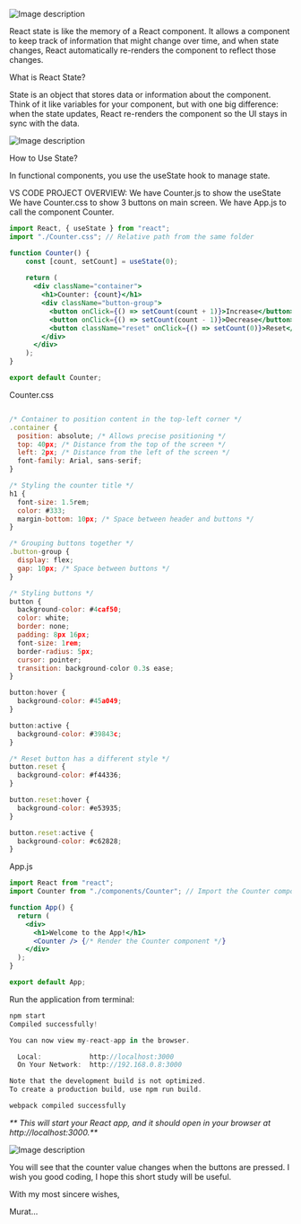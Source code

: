 


![Image description](https://dev-to-uploads.s3.amazonaws.com/uploads/articles/cs3h8o1w71cthz9pocj5.png)


React state is like the memory of a React component. It allows a component to keep track of information that might change over time, and when state changes, React automatically re-renders the component to reflect those changes.

What is React State?

State is an object that stores data or information about the component. Think of it like variables for your component, but with one big difference: when the state updates, React re-renders the component so the UI stays in sync with the data.

![Image description](https://dev-to-uploads.s3.amazonaws.com/uploads/articles/9aobq1c3u6ticbihknqv.png)

How to Use State?

In functional components, you use the useState hook to manage state.

VS CODE PROJECT OVERVIEW:
We have Counter.js to show the useState
We have Counter.css to show 3 buttons on main screen.
We have App.js to call the component Counter.

```jsx
import React, { useState } from "react";
import "./Counter.css"; // Relative path from the same folder

function Counter() {
    const [count, setCount] = useState(0);
  
    return (
      <div className="container">
        <h1>Counter: {count}</h1>
        <div className="button-group">
          <button onClick={() => setCount(count + 1)}>Increase</button>
          <button onClick={() => setCount(count - 1)}>Decrease</button>
          <button className="reset" onClick={() => setCount(0)}>Reset</button>
        </div>
      </div>
    );
}

export default Counter;
```

Counter.css
```jsx

/* Container to position content in the top-left corner */
.container {
  position: absolute; /* Allows precise positioning */
  top: 40px; /* Distance from the top of the screen */
  left: 2px; /* Distance from the left of the screen */
  font-family: Arial, sans-serif;
}

/* Styling the counter title */
h1 {
  font-size: 1.5rem;
  color: #333;
  margin-bottom: 10px; /* Space between header and buttons */
}

/* Grouping buttons together */
.button-group {
  display: flex;
  gap: 10px; /* Space between buttons */
}

/* Styling buttons */
button {
  background-color: #4caf50;
  color: white;
  border: none;
  padding: 8px 16px;
  font-size: 1rem;
  border-radius: 5px;
  cursor: pointer;
  transition: background-color 0.3s ease;
}

button:hover {
  background-color: #45a049;
}

button:active {
  background-color: #39843c;
}

/* Reset button has a different style */
button.reset {
  background-color: #f44336;
}

button.reset:hover {
  background-color: #e53935;
}

button.reset:active {
  background-color: #c62828;
}

```

App.js

```jsx
import React from "react";
import Counter from "./components/Counter"; // Import the Counter component

function App() {
  return (
    <div>
      <h1>Welcome to the App!</h1>
      <Counter /> {/* Render the Counter component */}
    </div>
  );
}

export default App;


```
Run the application from terminal:


```jsx
npm start
Compiled successfully!

You can now view my-react-app in the browser.

  Local:            http://localhost:3000
  On Your Network:  http://192.168.0.8:3000

Note that the development build is not optimized.
To create a production build, use npm run build.

webpack compiled successfully
```
_**
This will start your React app, and it should open in your browser at http://localhost:3000.**_


![Image description](https://dev-to-uploads.s3.amazonaws.com/uploads/articles/a7kmcemga4ajhvity9le.png)


You will see that the counter value changes when the buttons are pressed. I wish you good coding, I hope this short study will be useful.

With my most sincere wishes,

Murat...








 


